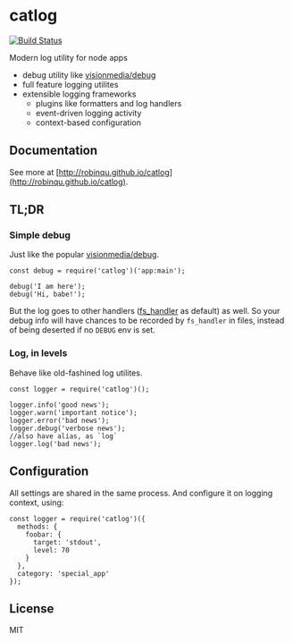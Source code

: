 # catlog

[![Build Status](https://travis-ci.org/RobinQu/catlog.svg)](https://travis-ci.org/RobinQu/catlog)

Modern log utility for node apps

* debug utility like [visionmedia/debug](https://github.com/visionmedia/debug)
* full feature logging utilites
* extensible logging frameworks
  * plugins like formatters and log handlers
  * event-driven logging activity
  * context-based configuration


## Documentation

See more at [http://robinqu.github.io/catlog](http://robinqu.github.io/catlog).

## TL;DR

### Simple debug

Just like the popular [visionmedia/debug](https://github.com/visionmedia/debug).

```
const debug = require('catlog')('app:main');

debug('I am here');
debug('Hi, babe!');
```

But the log goes to other handlers ([fs_handler](lib/plugins/fs_handler.js) as default) as well. So your debug info will have chances to be recorded by `fs_handler` in files, instead of being deserted if no `DEBUG` env is set.

### Log, in levels

Behave like old-fashined log utilites.

```
const logger = require('catlog')();

logger.info('good news');
logger.warn('important notice');
logger.error('bad news');
logger.debug('verbose news');
//also have alias, as `log`
logger.log('bad news');
```

## Configuration

All settings are shared in the same process. And configure it on logging context, using:

```
const logger = require('catlog')({
  methods: {
    foobar: {
      target: 'stdout',
      level: 70
    }
  },
  category: 'special_app'
});
```


## License

MIT
